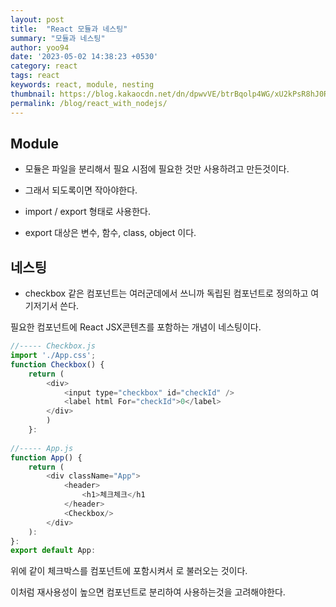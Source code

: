 ```yaml
---
layout: post
title:  "React 모듈과 네스팅"
summary: "모듈과 네스팅"
author: yoo94
date: '2023-05-02 14:38:23 +0530'
category: react
tags: react
keywords: react, module, nesting
thumbnail: https://blog.kakaocdn.net/dn/dpwvVE/btrBqolp4WG/xU2kPsR8hJ0Rpx9B1LSoZ1/img.png
permalink: /blog/react_with_nodejs/
---
```

## Module

- 모듈은 파일을 분리해서 필요 시점에 필요한 것만 사용하려고 만든것이다.

- 그래서 되도록이면 작아야한다.

- import / export 형태로 사용한다.

- export 대상은 변수, 함수, class, object 이다.

## 네스팅

- checkbox 같은 컴포넌트는 여러군데에서 쓰니까 독립된 컴포넌트로 정의하고 여기저기서 쓴다.

필요한 컴포넌트에 React JSX콘텐츠를 포함하는 개념이 네스팅이다.

```javascript
//----- Checkbox.js
import './App.css';
function Checkbox() {
	return (
    	<div>
            <input type="checkbox" id="checkId" /> 
			<label html For="checkId">0</label>
		</div>
        )
	}:
    
//----- App.js 
function App() { 
	return (
		<div className="App">
			<header>
				<h1>체크체크</h1
			</header>
			<Checkbox/>
		</div>
	):
}:
export default App:
```

위에 같이 체크박스를 컴포넌트에 포함시켜서 <Checkbox /> 로 불러오는 것이다.

이처럼 재사용성이 높으면 컴포넌트로 분리하여 사용하는것을 고려해야한다.